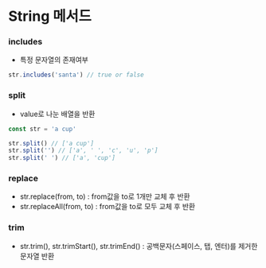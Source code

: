 # String 메서드

### includes

- 특정 문자열의 존재여부

```javascript
str.includes('santa') // true or false
```



### split

- value로 나눈 배열을 반환

```javascript
const str = 'a cup'

str.split() // ['a cup']
str.split('') // ['a', ' ', 'c', 'u', 'p']
str.split(' ') // ['a', 'cup']
```



### replace

- str.replace(from, to) : from값을 to로 1개만 교체 후 반환
- str.replaceAll(from, to) : from값을 to로 모두 교체 후 반환



### trim

- str.trim(), str.trimStart(), str.trimEnd() : 공백문자(스페이스, 탭, 엔터)를 제거한 문자열 반환



